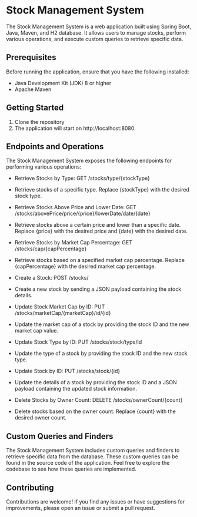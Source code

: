 # Stock Management System
The Stock Management System is a web application built using Spring Boot, Java, Maven, and H2 database. It allows users to manage stocks, perform various operations, and execute custom queries to retrieve specific data.

## Prerequisites
Before running the application, ensure that you have the following installed:

* Java Development Kit (JDK) 8 or higher
* Apache Maven
## Getting Started
1. Clone the repository
2. The application will start on http://localhost:8080.

## Endpoints and Operations
The Stock Management System exposes the following endpoints for performing various operations:

* Retrieve Stocks by Type: GET /stocks/type/{stockType}
* Retrieve stocks of a specific type. Replace {stockType} with the desired stock type.

* Retrieve Stocks Above Price and Lower Date: GET /stocks/abovePrice/price/{price}/lowerDate/date/{date}
* Retrieve stocks above a certain price and lower than a specific date. Replace {price} with the desired price and {date} with the desired date.

* Retrieve Stocks by Market Cap Percentage: GET /stocks/cap/{capPercentage}
* Retrieve stocks based on a specified market cap percentage. Replace {capPercentage} with the desired market cap percentage.

* Create a Stock: POST /stocks/
* Create a new stock by sending a JSON payload containing the stock details.

* Update Stock Market Cap by ID: PUT /stocks/marketCap/{marketCap}/id/{id}
* Update the market cap of a stock by providing the stock ID and the new market cap value.

* Update Stock Type by ID: PUT /stocks/stock/type/id
* Update the type of a stock by providing the stock ID and the new stock type.

* Update Stock by ID: PUT /stocks/stock/{id}
* Update the details of a stock by providing the stock ID and a JSON payload containing the updated stock information.

* Delete Stocks by Owner Count: DELETE /stocks/ownerCount/{count}
* Delete stocks based on the owner count. Replace {count} with the desired owner count.

## Custom Queries and Finders
The Stock Management System includes custom queries and finders to retrieve specific data from the database. These custom queries can be found in the source code of the application. Feel free to explore the codebase to see how these queries are implemented.

## Contributing
Contributions are welcome! If you find any issues or have suggestions for improvements, please open an issue or submit a pull request.